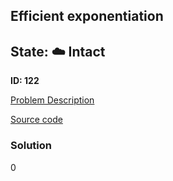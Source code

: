 ## Efficient exponentiation

## State: :cloud: **Intact**

**ID: 122**

[Problem Description](https://projecteuler.net/problem=122)

[Source code](main.cpp)

### Solution
0